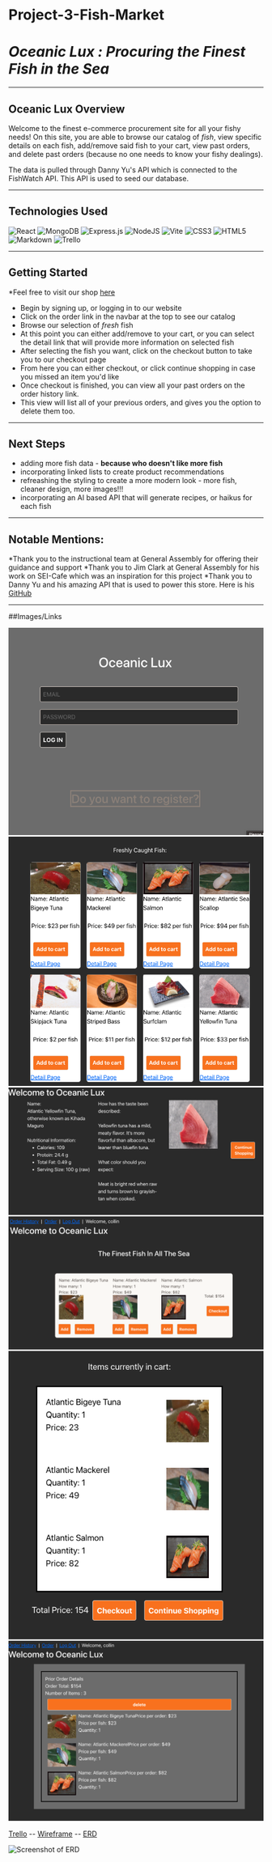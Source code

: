 # Project-3-Fish-Market

# <strong><em> Oceanic Lux : Procuring the Finest Fish in the Sea  </em></strong>

***

## Oceanic Lux Overview

Welcome to the finest e-commerce procurement site for all your fishy needs! On this site, you are able to browse our catalog of <em>fish</em>, view specific details on each fish, add/remove said fish to your cart, view past orders, and delete past orders (because no one needs to know your fishy dealings).

The data is pulled through Danny Yu's API which is connected to the FishWatch API. This API is used to seed our database. 

***

## Technologies Used

![React](https://img.shields.io/badge/react-%2320232a.svg?style=for-the-badge&logo=react&logoColor=%2361DAFB)
![MongoDB](https://img.shields.io/badge/MongoDB-%234ea94b.svg?style=for-the-badge&logo=mongodb&logoColor=white)
![Express.js](https://img.shields.io/badge/express.js-%23404d59.svg?style=for-the-badge&logo=express&logoColor=%2361DAFB)
![NodeJS](https://img.shields.io/badge/node.js-6DA55F?style=for-the-badge&logo=node.js&logoColor=white)
![Vite](https://img.shields.io/badge/vite-%23646CFF.svg?style=for-the-badge&logo=vite&logoColor=white)
![CSS3](https://img.shields.io/badge/css3-%231572B6.svg?style=for-the-badge&logo=css3&logoColor=white)
![HTML5](https://img.shields.io/badge/html5-%23E34F26.svg?style=for-the-badge&logo=html5&logoColor=white)
![Markdown](https://img.shields.io/badge/markdown-%23000000.svg?style=for-the-badge&logo=markdown&logoColor=white)
![Trello](https://img.shields.io/badge/Trello-%23026AA7.svg?style=for-the-badge&logo=Trello&logoColor=white)

***

## Getting Started

*Feel free to visit our shop [here](https://oceaniclux.herokuapp.com/)

* Begin by signing up, or logging in to our website
* Click on the order link in the navbar at the top to see our catalog
* Browse our selection of <em>fresh</em> fish
* At this point you can either add/remove to your cart, or you can select the detail link that will provide more information on selected fish
* After selecting the fish you want, click on the checkout button to take you to our checkout page
* From here you can either checkout, or click continue shopping in case you missed an item you'd like
* Once checkout is finished, you can view all your past orders on the order history link. 
* This view will list all of your previous orders, and gives you the option to delete them too. 

***

## Next Steps

* adding more fish data - <strong>because who doesn't like more fish </strong>
* incorporating linked lists to create product recommendations
* refreashing the styling to create a more modern look - more fish, cleaner design, more images!!!
* incorporating an AI based API that will generate recipes, or haikus for each fish

***

## Notable Mentions:

*Thank you to the instructional team at General Assembly for offering their guidance and support
*Thank you to Jim Clark at General Assembly for his work on SEI-Cafe which was an inspiration for this project
*Thank you to Danny Yu and his amazing API that is used to power this store. Here is his [GitHub](https://github.com/DannyYu728/whats-that-fish)


***

##Images/Links

![Login](ScreenshotsOceanicLux/Login.png)
![Products](ScreenshotsOceanicLux/Catalog.png)
![Details](ScreenshotsOceanicLux/Details.png)
![Cart](ScreenshotsOceanicLux/Cart.png)
![Checkout](ScreenshotsOceanicLux/Checkout.png)
![Orders](ScreenshotsOceanicLux/PastOrders.png)

[Trello](https://trello.com/invite/b/kVV5E1ce/ATTI1eefc1d1136b770feb1b1a3d3227b70e61A966AE/project-3) --
[Wireframe](https://whimsical.com/project-GTr3nkU9Dv1M5sSWSmhciU) --
[ERD](https://lucid.app/lucidchart/02d3b0d3-c3a3-46dd-a0d4-387e8d1862cc/edit?viewport_loc=120%2C39%2C969%2C368%2C0_0&invitationId=inv_45e533d9-00df-4347-bc50-9a96e4d41b4c)

![Screenshot of ERD](https://user-images.githubusercontent.com/23284014/232097665-27dbcb53-7c2f-4b63-ad17-19083aba605a.png)
